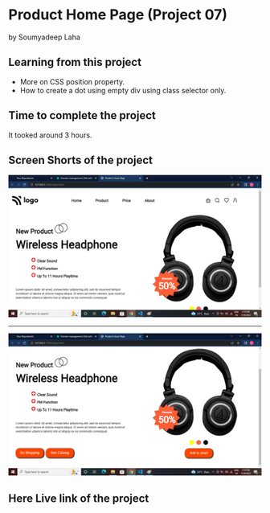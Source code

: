 # Product Home Page (Project 07)

by Soumyadeep Laha

## Learning from this project

- More on CSS position property.
- How to create a dot using empty div using class selector only.

## Time to complete the project

It tooked around 3 hours.

## Screen Shorts of the project

![Screen1](./images/Screen1.jpg)

---

![Screen2](./images/Screen2.jpg)

## Here Live link of the project